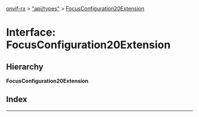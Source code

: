 [onvif-rx](../README.md) > ["api/types"](../modules/_api_types_.md) > [FocusConfiguration20Extension](../interfaces/_api_types_.focusconfiguration20extension.md)

# Interface: FocusConfiguration20Extension

## Hierarchy

**FocusConfiguration20Extension**

## Index

---

